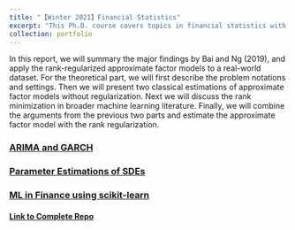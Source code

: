 ```yaml
---
title: "【Winter 2021】Financial Statistics"
excerpt: "This Ph.D. course covers topics in financial statistics with a focus on current research. Topics will include time-series modeling, volatility modeling, high-frequency statistics, large dimensional factor modeling and estimation of continuous time processes. <br/><img src='/images/msne349.png'>"
collection: portfolio
---
```

In this report, we will summary the major findings by Bai and Ng (2019), and apply the rank-regularized approximate factor models to a real-world dataset. For the theoretical part, we will first describe the problem notations and settings. Then we will present two classical estimations of approximate factor models without regularization. Next we will discuss the rank minimization in broader machine learning literature. Finally, we will combine the arguments from the previous two parts and estimate the approximate factor model with the rank regularization.

### [ARIMA and GARCH](https://nbviewer.jupyter.org/github/chkao831/WI21_Financial-Statistics_StanfordMSnE349/blob/main/HW1/README.pdf)
### [Parameter Estimations of SDEs](https://nbviewer.jupyter.org/github/chkao831/WI21_Financial-Statistics_StanfordMSnE349/blob/main/HW2/README.pdf)
### [ML in Finance using scikit-learn](https://nbviewer.jupyter.org/github/chkao831/WI21_Financial-Statistics_StanfordMSnE349/blob/main/HW4/README.pdf)

#### [Link to Complete Repo](https://github.com/chkao831/WI21_Financial-Statistics_StanfordMSnE349)

